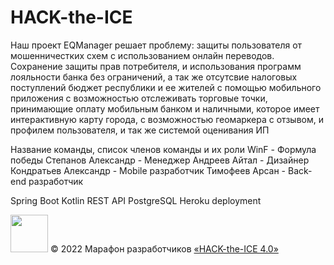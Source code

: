 # HACK-the-ICE

Наш проект EQManager решает проблему:
защиты пользователя от мошенничестких схем с использованием онлайн переводов. Сохранение защиты прав потребителя, и использования программ лояльности банка без ограничений, а так же отсутсвие налоговых поступлений бюджет республики и ее жителей с помощью мобильного приложения с возможностью отслеживать торговые точки, принимающие оплату мобильным банком и наличными,
которое имеет интерактивную карту города, с возможностью геомаркера с отзывом, и профилем пользователя, и так же системой оценивания ИП

Название команды, список членов команды и их роли
WinF - Формула победы
Степанов Александр - Менеджер
Андреев Айтал - Дизайнер
Кондратьев Александр - Mobile разработчик
Тимофеев Арсан - Back-end разработчик

Spring Boot
Kotlin
REST API
PostgreSQL
Heroku deployment

[<img src="https://static.tildacdn.com/tild3161-3361-4131-a662-636334383666/Group_1548.svg" height="60" />](https://ityakutia.com/hack-the-ice)
© 2022 Марафон разработчиков [«HACK-the-ICE 4.0»](https://ityakutia.com/hack-the-ice)